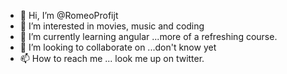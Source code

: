 - 👋 Hi, I’m @RomeoProfijt
- 👀 I’m interested in movies, music and coding
- 🌱 I’m currently learning angular ...more of a refreshing course.
- 💞️ I’m looking to collaborate on ...don't know yet
- 📫 How to reach me ... look me up on twitter.

<!---
RomeoProfijt/RomeoProfijt is a ✨ special ✨ repository because its `README.md` (this file) appears on your GitHub profile.
You can click the Preview link to take a look at your changes.
--->
